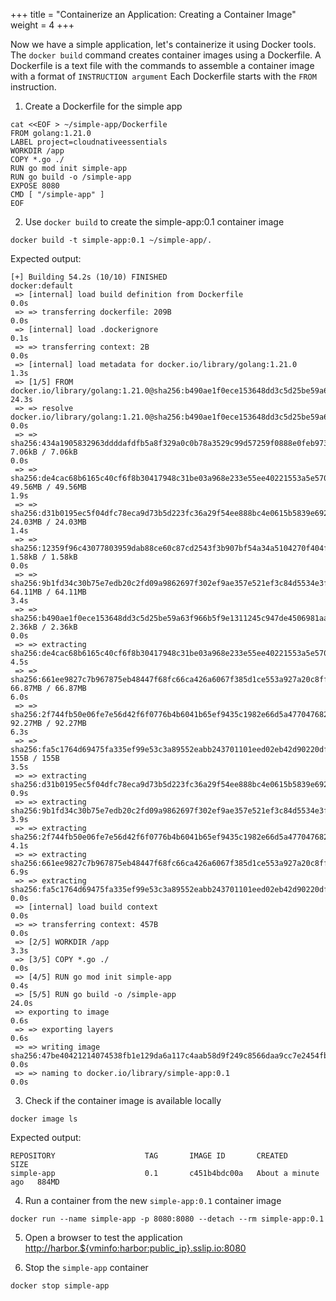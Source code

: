 +++
title = "Containerize an Application: Creating a Container Image"
weight = 4
+++

Now we have a simple application, let's containerize it using Docker tools.
The `docker build` command creates container images using a Dockerfile.
A Dockerfile is a text file with the commands to assemble a container image with a format of `INSTRUCTION argument`
Each Dockerfile starts with the `FROM` instruction.

1. Create a Dockerfile for the simple app

```ctr:harbor
cat <<EOF > ~/simple-app/Dockerfile
FROM golang:1.21.0
LABEL project=cloudnativeessentials
WORKDIR /app
COPY *.go ./
RUN go mod init simple-app
RUN go build -o /simple-app
EXPOSE 8080
CMD [ "/simple-app" ]
EOF
```

2. Use `docker build` to create the simple-app:0.1 container image

```ctr:harbor
docker build -t simple-app:0.1 ~/simple-app/.
```

Expected output:
```shell
[+] Building 54.2s (10/10) FINISHED                                                                                                      docker:default
 => [internal] load build definition from Dockerfile                                                                                               0.0s
 => => transferring dockerfile: 209B                                                                                                               0.0s
 => [internal] load .dockerignore                                                                                                                  0.1s
 => => transferring context: 2B                                                                                                                    0.0s
 => [internal] load metadata for docker.io/library/golang:1.21.0                                                                                   1.3s
 => [1/5] FROM docker.io/library/golang:1.21.0@sha256:b490ae1f0ece153648dd3c5d25be59a63f966b5f9e1311245c947de4506981aa                            24.3s
 => => resolve docker.io/library/golang:1.21.0@sha256:b490ae1f0ece153648dd3c5d25be59a63f966b5f9e1311245c947de4506981aa                             0.0s
 => => sha256:434a1905832963ddddafdfb5a8f329a0c0b78a3529c99d57259f0888e0feb973 7.06kB / 7.06kB                                                     0.0s
 => => sha256:de4cac68b6165c40cf6f8b30417948c31be03a968e233e55ee40221553a5e570 49.56MB / 49.56MB                                                   1.9s
 => => sha256:d31b0195ec5f04dfc78eca9d73b5d223fc36a29f54ee888bc4e0615b5839e692 24.03MB / 24.03MB                                                   1.4s
 => => sha256:12359f96c43077803959dab88ce60c87cd2543f3b907bf54a34a5104270f404f 1.58kB / 1.58kB                                                     0.0s
 => => sha256:9b1fd34c30b75e7edb20c2fd09a9862697f302ef9ae357e521ef3c84d5534e3f 64.11MB / 64.11MB                                                   3.4s
 => => sha256:b490ae1f0ece153648dd3c5d25be59a63f966b5f9e1311245c947de4506981aa 2.36kB / 2.36kB                                                     0.0s
 => => extracting sha256:de4cac68b6165c40cf6f8b30417948c31be03a968e233e55ee40221553a5e570                                                          4.5s
 => => sha256:661ee9827c7b967875eb48447f68fc66ca426a6067f385d1ce553a927a20c8ff 66.87MB / 66.87MB                                                   6.0s
 => => sha256:2f744fb50e06fe7e56d42f6f0776b4b6041b65ef9435c1982e66d5a477047682 92.27MB / 92.27MB                                                   6.3s
 => => sha256:fa5c1764d69475fa335ef99e53c3a89552eabb243701101eed02eb42d90220df 155B / 155B                                                         3.5s
 => => extracting sha256:d31b0195ec5f04dfc78eca9d73b5d223fc36a29f54ee888bc4e0615b5839e692                                                          0.9s
 => => extracting sha256:9b1fd34c30b75e7edb20c2fd09a9862697f302ef9ae357e521ef3c84d5534e3f                                                          3.9s
 => => extracting sha256:2f744fb50e06fe7e56d42f6f0776b4b6041b65ef9435c1982e66d5a477047682                                                          4.1s
 => => extracting sha256:661ee9827c7b967875eb48447f68fc66ca426a6067f385d1ce553a927a20c8ff                                                          6.9s
 => => extracting sha256:fa5c1764d69475fa335ef99e53c3a89552eabb243701101eed02eb42d90220df                                                          0.0s
 => [internal] load build context                                                                                                                  0.0s
 => => transferring context: 457B                                                                                                                  0.0s
 => [2/5] WORKDIR /app                                                                                                                             3.3s
 => [3/5] COPY *.go ./                                                                                                                             0.0s
 => [4/5] RUN go mod init simple-app                                                                                                               0.4s
 => [5/5] RUN go build -o /simple-app                                                                                                             24.0s
 => exporting to image                                                                                                                             0.6s 
 => => exporting layers                                                                                                                            0.6s 
 => => writing image sha256:47be40421214074538fb1e129da6a117c4aab58d9f249c8566daa9cc7e2454fb                                                       0.0s
 => => naming to docker.io/library/simple-app:0.1                                                                                                  0.0s
```

3. Check if the container image is available locally

```ctr:harbor
docker image ls
```

Expected output:
```shell
REPOSITORY                    TAG       IMAGE ID       CREATED              SIZE
simple-app                    0.1       c451b4bdc00a   About a minute ago   884MD
```

4. Run a container from the new `simple-app:0.1` container image

```ctr:harbor
docker run --name simple-app -p 8080:8080 --detach --rm simple-app:0.1
```

5. Open a browser to test the application
<a href="http://harbor.${vminfo:harbor:public_ip}.sslip.io:8080" target="_blank">http://harbor.${vminfo:harbor:public_ip}.sslip.io:8080</a>


6. Stop the `simple-app` container
```ctr:harbor
docker stop simple-app
```
